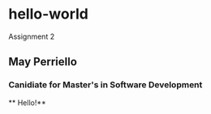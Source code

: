 # hello-world
Assignment 2
## May Perriello
### Canidiate for Master's in Software Development

** Hello!**

